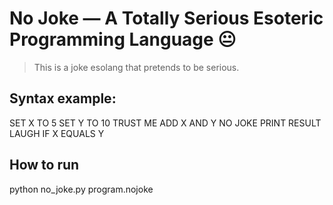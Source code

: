 # No Joke — A Totally Serious Esoteric Programming Language 😐

> This is a joke esolang that pretends to be serious.

## Syntax example:

SET X TO 5
SET Y TO 10
TRUST ME ADD X AND Y
NO JOKE PRINT RESULT
LAUGH IF X EQUALS Y


## How to run

python no_joke.py program.nojoke
